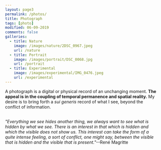 ```yaml
---
layout: page3
permalink: /photos/
title: Photograph
tags: [photo]
modified: 06-09-2019
comments: false
galleries:
  - title: Nature
    image: /images/nature/2DSC_0967.jpeg
    url: /nature
  - title: Portrait
    image: /images/portrait/DSC_0068.jpg
    url: /portrait
  - title: Experimental
    image: /images/experimental/IMG_0476.jpeg
    url: /experimental
---
```


A photograph is a digital or physical record of an unchanging moment. **The appeal is in the coupling of temporal permanence and spatial reality.** My desire is to bring forth a *sui generis* record of what I see, beyond the conflict of information.
<br/>
<br/>


_"Everything we see hides another thing, we always want to see what is hidden by what we see. There is an interest in that which is hidden and which the visible does not show us. This interest can take the form of a quite intense feeling, a sort of conflict, one might say, between the visible that is hidden and the visible that is present."_--René Magritte
